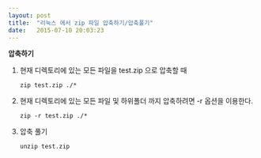 ```yaml
---
layout: post
title:  "리눅스 에서 zip 파일 압축하기/압축풀기"
date:   2015-07-10 20:03:23
---
```



**압축하기**

1. 현재 디렉토리에 있는 모든 파일을 test.zip 으로 압축할 때

    `zip test.zip ./*`

    
1. 현재 디렉토리에 있는 모든 파일 및 하위폴더 까지 압축하려면 -r 옵션을 이용한다.

    `zip -r test.zip ./*`
    
    
1. 압축 풀기

    `unzip test.zip`
    

